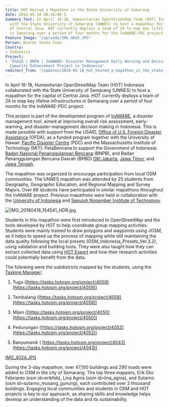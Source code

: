 ```yaml
---
title: HOT Hosted a Mapathon in the State University of Semarang
date: 2018-05-18 08:18:00 Z
Summary Text: In April 16-18, Humanitarian OpenStreetMap Team (HOT) Indonesia collaborated
  with the State University of Semarang (UNNES) to host a mapathon for the capital
  of Central Java. HOT currently deploys a team of 24 to map key lifeline infrastructures
  in Semarang over a period of four months for the InAWARE-PDC project.
Feature Image: "/uploads/IMG_4025.JPG"
Person: Biondi Sanda Sima
Country:
- Indonesia
Project:
- 'USAID | BNPB | InAWARE: Disaster Management Early Warning and Decision Support
  Capacity Enhancement Project in Indonesia'
redirect_from: "/updates/2018-05-18_hot_hosted_a_mapathon_in_the_state_university_of_semarang_1"
---
```


In April 16-18, Humanitarian OpenStreetMap Team (HOT) Indonesia collaborated with the State University of Semarang (UNNES) to host a mapathon for the capital of Central Java. HOT currently deploys a team of 24 to map key lifeline infrastructures in Semarang over a period of four months for the InAWARE-PDC project.

This project is part of the development program of [InAWARE](http://inaware.bnpb.go.id/inaware/), a disaster management tool, aimed at improving overall risk assessment, early-warning, and disaster-management decision making in Indonesia. This is made possible with support from the USAID, [Office of U.S. Foreign Disaster Assistance](https://www.usaid.gov/who-we-are/organization/bureaus/bureau-democracy-conflict-and-humanitarian-assistance/office-us) (OFDA), as a funded program together with the University of Hawaii: [Pacific Disaster Centre](http://www.pdc.org/) (PDC) and the Massachusetts Institute of Technology (MIT): PetaBencana to support the Government of Indonesia: [Badan Nasional Penanggulangan Bencana](http://www.bnpb.go.id/) (BNPB), and Badan Penanggulangan Bencana Daerah (BPBD) [DKI Jakarta](http://bpbd.jakarta.go.id/), [Jawa Timur](http://bpbd.jatimprov.go.id/), and [Jawa Tengah](http://bpbdjateng.com/logpal/).

The mapathon was organized to encourage participation from local OSM communities. The UNNES mapathon was attended by 25 students from Geography, Geographic Education, and Regional Mapping and Survey Majors. Over 66 students have participated in similar mapathons throughout the InAWARE project. Previous mapathons were held in collaboration with the [University of Indonesia](https://www.hotosm.org/projects/usaid_bnpb_inaware_disaster_management_early_warning_and_decision_support_capacity) and [Sepuluh Nopember Institute of Technology](https://www.hotosm.org/updates/2016-11-11_collaborating_with_university_students_hot_hosts_a_mapathon_at_the_institut).

![IMG_20180418_154541_HDR.jpg](/uploads/IMG_20180418_154541_HDR.jpg)

Students in this mapathon were first introduced to OpenStreetMap and the tools developed by HOT to help coordinate group mapping activities. Students were mainly trained to draw polygons and waypoints using JOSM, as it helps to speed up the process of mapping while still maintaining the data quality following the local presets (OSM_Indonesia_Presets_Ver.3.2), using validation and building tools. They were also taught how they can extract collected data using [HOT Export](https://export.hotosm.org/en/v3/) and how their research activities could potentially benefit from the data.

The following were the subdistricts mapped by the students, using the [Tasking Manager](http://tasks.openstreetmap.id/):

1. Tugu ([https://tasks.hotosm.org/project/4059](https://tasks.hotosm.org/project/4059))

2. Tembalang ([https://tasks.hotosm.org/project/4058](https://tasks.hotosm.org/project/4058))

3. Mijen ([https://tasks.hotosm.org/project/4050](https://tasks.hotosm.org/project/4050))

4. Pedurungan ([https://tasks.hotosm.org/project/4052](https://tasks.hotosm.org/project/4052))

5. Banyumanik ( [https://tasks.hotosm.org/project/4043](https://tasks.hotosm.org/project/4043))

[IMG_4024.JPG](/uploads/IMG_4024.JPG)

During the 2-day mapathon, over 47,100 buildings and 290 roads were added to OSM in the city of Semarang. The top three mappers, Erik Eko Febrianto (osm id=erikfeb), Lina Agnia (osm id=lina_agnia), and Sutarno (osm id=sutarno_musang_gunung), each contributed over 3 thousand buildings. Engaging local communities and students in OSM and HOT projects is key to our approach, as sharing skills and knowledge helps develop an understanding of the data and its sustainability.